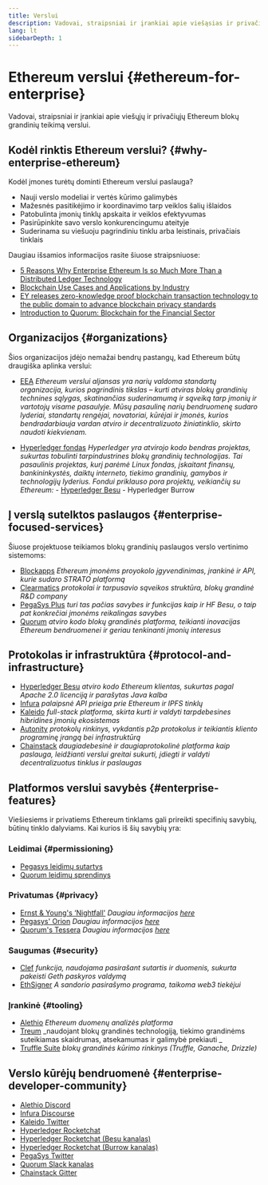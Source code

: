 ```yaml
---
title: Verslui
description: Vadovai, straipsniai ir įrankiai apie viešąsias ir privačiąsias Ethereum blokų grandines verslui
lang: lt
sidebarDepth: 1
---
```


# Ethereum verslui {#ethereum-for-enterprise}

<FeaturedText>Vadovai, straipsniai ir įrankiai apie viešųjų ir privačiųjų Ethereum blokų grandinių teikimą verslui.</FeaturedText>

## Kodėl rinktis Ethereum verslui? {#why-enterprise-ethereum}

Kodėl įmones turėtų dominti Ethereum verslui paslauga?

- Nauji verslo modeliai ir vertės kūrimo galimybės
- Mažesnės pasitikėjimo ir koordinavimo tarp veiklos šalių išlaidos
- Patobulinta įmonių tinklų apskaita ir veiklos efektyvumas
- Pasirūpinkite savo verslo konkurencingumu ateityje
- Suderinama su viešuoju pagrindiniu tinklu arba leistinais, privačiais tinklais

Daugiau išsamios informacijos rasite šiuose straipsniuose:

- [5 Reasons Why Enterprise Ethereum Is so Much More Than a Distributed Ledger Technology](https://media.consensys.net/5-reasons-why-enterprise-ethereum-is-so-much-more-than-a-distributed-ledger-technology-c9a89db82cb5)
- [Blockchain Use Cases and Applications by Industry](https://media.consensys.net/enterprise-ethereum-blockchain-use-cases-and-applications-by-industry-3914d1210049)
- [EY releases zero-knowledge proof blockchain transaction technology to the public domain to advance blockchain privacy standards](https://www.ey.com/en_gl/news/2019/04/ey-releases-zero-knowledge-proof-blockchain-transaction-technology-to-the-public-domain-to-advance-blockchain-privacy-standards)
- [Introduction to Quorum: Blockchain for the Financial Sector](https://medium.com/blockchain-at-berkeley/introduction-to-quorum-blockchain-for-the-financial-sector-58813f84e88c)

## Organizacijos {#organizations}

Šios organizacijos įdėjo nemažai bendrų pastangų, kad Ethereum būtų draugiška aplinka verslui:

- [EEA](https://entethalliance.org/) _Ethereum verslui aljansas yra narių valdoma standartų organizacija, kurios pagrindinis tikslas – kurti atviras blokų grandinių technines sąlygas, skatinančias suderinamumą ir sąveiką tarp įmonių ir vartotojų visame pasaulyje. Mūsų pasaulinę narių bendruomenę sudaro lyderiai, standartų rengėjai, novatoriai, kūrėjai ir įmonės, kurios bendradarbiauja vardan atviro ir decentralizuoto žiniatinklio, skirto naudoti kiekvienam._

- [Hyperledger fondas](https://hyperledger.org) _Hyperledger yra atvirojo kodo bendras projektas, sukurtas tobulinti tarpindustrines blokų grandinių technologijas. Tai pasaulinis projektas, kurį parėmė Linux fondas, įskaitant finansų, bankininkystės, daiktų interneto, tiekimo grandinių, gamybos ir technologijų lyderius._ _Fondui priklauso pora projektų, veikiančių su Ethereum:_ - [Hyperledger Besu](https://www.hyperledger.org/blog/2019/08/29/announcing-hyperledger-besu) - Hyperledger Burrow

## Į verslą sutelktos paslaugos {#enterprise-focused-services}

Šiuose projektuose teikiamos blokų grandinių paslaugos verslo vertinimo sistemoms:

- [Blockapps](https://blockapps.net/) _Ethereum įmonėms proyokolo įgyvendinimas, įrankinė ir API, kurie sudaro STRATO platformą_
- [Clearmatics](https://www.clearmatics.com/about) _protokolai ir tarpusavio sąveikos struktūra, blokų grandinė R&D company_
- [PegaSys Plus](https://pegasys.tech/enterprise/) _turi tas pačias savybes ir funkcijas kaip ir HF Besu, o taip pat konkrečiai įmonėms reikalingas savybes_
- [Quorum](https://www.goquorum.com/) _atviro kodo blokų grandinės platforma, teikianti inovacijas Ethereum bendruomenei ir geriau tenkinanti įmonių interesus_

## Protokolas ir infrastruktūra {#protocol-and-infrastructure}

- [Hyperledger Besu](https://www.hyperledger.org/projects/besu) _atviro kodo Ethereum klientas, sukurtas pagal Apache 2.0 licenciją ir parašytas Java kalba_
- [Infura](https://infura.io/) _palaipsnė API prieiga prie Ethereum ir IPFS tinklų_
- [Kaleido](https://kaleido.io/) _full-stack platforma, skirta kurti ir valdyti tarpdebesines hibridines įmonių ekosistemas_
- [Autonity](https://www.clearmatics.com/about/) _protokolų rinkinys, vykdantis p2p protokolus ir teikiantis kliento programinę įrangą bei infrastruktūrą_
- [Chainstack](https://chainstack.com/) _daugiadebesinė ir daugiaprotokolinė platforma kaip paslauga, leidžianti verslui greitai sukurti, įdiegti ir valdyti decentralizuotus tinklus ir paslaugas_

## Platformos verslui savybės {#enterprise-features}

Viešiesiems ir privatiems Ethereum tinklams gali prireikti specifinių savybių, būtinų tinklo dalyviams. Kai kurios iš šių savybių yra:

### Leidimai {#permissioning}

- [Pegasys leidimų sutartys](https://github.com/PegaSysEng/permissioning-smart-contracts)
- [Quorum leidimų sprendinys](https://github.com/jpmorganchase/quorum/wiki/Security)

### Privatumas {#privacy}

- [Ernst & Young's ‘Nightfall'](https://github.com/EYBlockchain/nightfall) _Daugiau informacijos [here](https://bravenewcoin.com/insights/ernst-and-young-rolls-out-'nightfall-to-enable-private-transactions-on)_
- [Pegasys' Orion](https://docs.pantheon.pegasys.tech/en/stable/Concepts/Privacy/Privacy-Overview/) _Daugiau informacijos [here](https://pegasys.tech/privacy-in-pantheon-how-it-works-and-why-your-enterprise-should-care/)_
- [Quorum's Tessera](https://docs.goquorum.com/en/latest/Privacy/Tessera/Tessera/) _Daugiau informacijos [here](https://github.com/jpmorganchase/tessera/wiki/How-Tessera-works)_

### Saugumas {#security}

- [Clef](https://geth.ethereum.org/docs/clef/tutorial) _funkcija, naudojama pasirašant sutartis ir duomenis, sukurta pakeisti Geth paskyros valdymą_
- [EthSigner](https://github.com/ConsenSys/ethsigner) _A sandorio pasirašymo programa, taikoma web3 tiekėjui_

### Įrankinė {#tooling}

- [Alethio](https://explorer.aleth.io/) _Ethereum duomenų analizės platforma_
- [Treum](https://treum.io/) _naudojant blokų grandinės technologiją, tiekimo grandinėms suteikiamas skaidrumas, atsekamumas ir galimybė prekiauti _
- [Truffle Suite](https://trufflesuite.com) _blokų grandinės kūrimo rinkinys (Truffle, Ganache, Drizzle)_

## Verslo kūrėjų bendruomenė {#enterprise-developer-community}

- [Alethio Discord](https://discord.gg/d2t8NuU)
- [Infura Discourse](https://community.infura.io/)
- [Kaleido Twitter](https://twitter.com/Kaleido_io)
- [Hyperledger Rocketchat](https://chat.hyperledger.org/)
- [Hyperledger Rocketchat (Besu kanalas)](https://chat.hyperledger.org/channel/besu)
- [Hyperledger Rocketchat (Burrow kanalas)](https://chat.hyperledger.org/channel/burrow)
- [PegaSys Twitter](https://twitter.com/Kaleido_io)
- [Quorum Slack kanalas](http://bit.ly/quorum-slack)
- [Chainstack Gitter](https://gitter.im/chainstack/Lobby)
